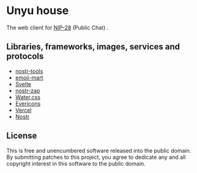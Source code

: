 # Unyu house

The web client for [NIP-28](https://github.com/nostr-protocol/nips/blob/master/28.md) (Public Chat) .

## Libraries, frameworks, images, services and protocols

- [nostr-tools](https://github.com/nbd-wtf/nostr-tools)
- [emoji-mart](https://github.com/missive/emoji-mart)
- [Svelte](https://svelte.dev/)
- [nostr-zap](https://github.com/SamSamskies/nostr-zap)
- [Water.css](https://watercss.kognise.dev/)
- [Evericons](http://www.evericons.com/)
- [Vercel](https://vercel.com/)
- [Nostr](https://github.com/nostr-protocol/nips)

## License

This is free and unencumbered software released into the public domain.  
By submitting patches to this project, you agree to dedicate any and all copyright interest in this software to the public domain.
